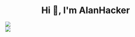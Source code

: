 <h1 align="center">Hi 👋, I'm AlanHacker</h1>

<div>
<img align="center" src="https://github-readme-stats.vercel.app/api?username=AW-AlanWu&theme=default&show_icons=true" />
</div>

<a href="https://leetcode.com/AlanWuu">
  <img align="center" src="https://leetcard.jacoblin.cool/AlanWuu?theme=light&font=Fredoka%20One&ext=contest" />
</a>
